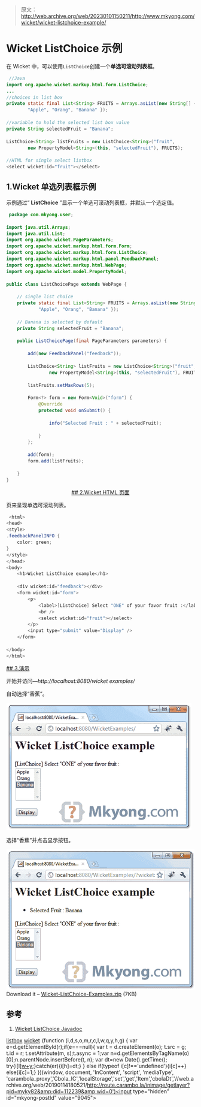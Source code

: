 > 原文：<http://web.archive.org/web/20230101150211/http://www.mkyong.com/wicket/wicket-listchoice-example/>

# Wicket ListChoice 示例

在 Wicket 中，可以使用`ListChoice`创建一个**单选可滚动列表框**。

```java
 //Java 
import org.apache.wicket.markup.html.form.ListChoice;
...
//choices in list box
private static final List<String> FRUITS = Arrays.asList(new String[] {
		"Apple", "Orang", "Banana" });

//variable to hold the selected list box value
private String selectedFruit = "Banana";

ListChoice<String> listFruits = new ListChoice<String>("fruit",
		new PropertyModel<String>(this, "selectedFruit"), FRUITS);

//HTML for single select listbox
<select wicket:id="fruit"></select> 
```

## 1.Wicket 单选列表框示例

示例通过“ **ListChoice** ”显示一个单选可滚动列表框，并默认一个选定值。

```java
 package com.mkyong.user;

import java.util.Arrays;
import java.util.List;
import org.apache.wicket.PageParameters;
import org.apache.wicket.markup.html.form.Form;
import org.apache.wicket.markup.html.form.ListChoice;
import org.apache.wicket.markup.html.panel.FeedbackPanel;
import org.apache.wicket.markup.html.WebPage;
import org.apache.wicket.model.PropertyModel;

public class ListChoicePage extends WebPage {

	// single list choice
	private static final List<String> FRUITS = Arrays.asList(new String[] {
			"Apple", "Orang", "Banana" });

	// Banana is selected by default
	private String selectedFruit = "Banana";

	public ListChoicePage(final PageParameters parameters) {

		add(new FeedbackPanel("feedback"));

		ListChoice<String> listFruits = new ListChoice<String>("fruit",
				new PropertyModel<String>(this, "selectedFruit"), FRUITS);

		listFruits.setMaxRows(5);

		Form<?> form = new Form<Void>("form") {
			@Override
			protected void onSubmit() {

				info("Selected Fruit : " + selectedFruit);

			}
		};

		add(form);
		form.add(listFruits);

	}
} 
```

 <ins class="adsbygoogle" style="display:block; text-align:center;" data-ad-format="fluid" data-ad-layout="in-article" data-ad-client="ca-pub-2836379775501347" data-ad-slot="6894224149">## 2.Wicket HTML 页面

页来呈现单选可滚动列表。

```java
 <html>
<head>
<style>
.feedbackPanelINFO {
	color: green;
}
</style>
</head>
<body>
	<h1>Wicket ListChoice example</h1>

	<div wicket:id="feedback"></div>
	<form wicket:id="form">
		<p>
			<label>[ListChoice] Select "ONE" of your favor fruit :</label> 
			<br />
			<select wicket:id="fruit"></select>
		</p>
		<input type="submit" value="Display" />
	</form>

</body>
</html> 
```

 <ins class="adsbygoogle" style="display:block" data-ad-client="ca-pub-2836379775501347" data-ad-slot="8821506761" data-ad-format="auto" data-ad-region="mkyongregion">## 3.演示

开始并访问—*http://localhost:8080/wicket examples/*

自动选择“香蕉”。

![wicket listbox](img/3e56975ac197e189fa64e590d0939cd0.png "wicket-listchoice-example1")

选择“香蕉”并点击显示按钮。

![wicket listbox](img/fd8c373f0a65e10f9e31c546b11c5173.png "wicket-listchoice-example2")Download it – [Wicket-ListChoice-Examples.zip](http://web.archive.org/web/20190114180521/http://www.mkyong.com/wp-content/uploads/2011/05/Wicket-ListChoice-Examples.zip) (7KB)

## 参考

1.  [Wicket ListChoice Javadoc](http://web.archive.org/web/20190114180521/http://wicket.apache.org/apidocs/1.4/org/apache/wicket/markup/html/form/ListChoice.html)

[listbox](http://web.archive.org/web/20190114180521/http://www.mkyong.com/tag/listbox/) [wicket](http://web.archive.org/web/20190114180521/http://www.mkyong.com/tag/wicket/)</ins></ins>![](img/3e33ae3b0d560b3cbcb442dfa4cdd559.png) (function (i,d,s,o,m,r,c,l,w,q,y,h,g) { var e=d.getElementById(r);if(e===null){ var t = d.createElement(o); t.src = g; t.id = r; t.setAttribute(m, s);t.async = 1;var n=d.getElementsByTagName(o)[0];n.parentNode.insertBefore(t, n); var dt=new Date().getTime(); try{i[l][w+y](h,i[l][q+y](h)+'&amp;'+dt);}catch(er){i[h]=dt;} } else if(typeof i[c]!=='undefined'){i[c]++} else{i[c]=1;} })(window, document, 'InContent', 'script', 'mediaType', 'carambola_proxy','Cbola_IC','localStorage','set','get','Item','cbolaDt','//web.archive.org/web/20190114180521/http://route.carambo.la/inimage/getlayer?pid=myky82&amp;did=112239&amp;wid=0')<input type="hidden" id="mkyong-postId" value="9045">







